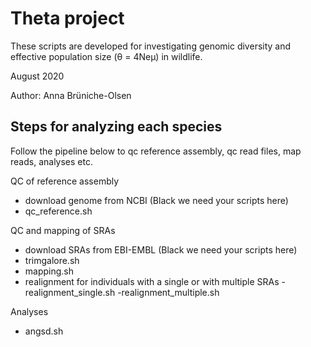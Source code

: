 # Theta project

These scripts are developed for investigating genomic diversity and effective population size (θ = 4Neμ) in wildlife.

August 2020

Author: Anna Brüniche-Olsen

## Steps for analyzing each species

Follow the pipeline below to qc reference assembly, qc read files, map reads, analyses etc.

QC of reference assembly
- download genome from NCBI (Black we need your scripts here)
- qc_reference.sh

QC and mapping of SRAs
- download SRAs from EBI-EMBL (Black we need your scripts here)
- trimgalore.sh
- mapping.sh
- realignment for individuals with a single or with multiple SRAs
	-realignment_single.sh
	-realignment_multiple.sh

Analyses
- angsd.sh



